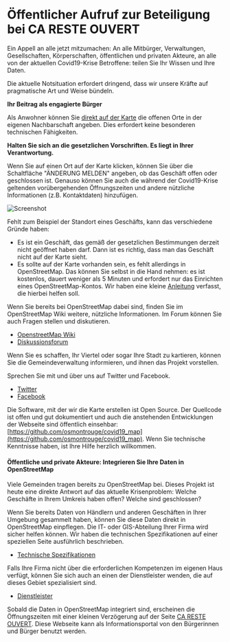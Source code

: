 # Öffentlicher Aufruf zur Beteiligung bei CA RESTE OUVERT

Ein Appell an alle jetzt mitzumachen: An alle Mitbürger, Verwaltungen, Gesellschaften, Körperschaften, öffentlichen und privaten Akteure, an alle von der aktuellen Covid19-Krise Betroffene: teilen Sie Ihr Wissen und Ihre Daten.

Die aktuelle Notsituation erfordert dringend, dass wir unsere Kräfte auf pragmatische Art und Weise bündeln.

**Ihr Beitrag als engagierte Bürger**

Als Anwohner können Sie [direkt auf der Karte](https://www.caresteouvert.fr/) die offenen Orte in der eigenen Nachbarschaft angeben. Dies erfordert keine besonderen technischen Fähigkeiten.

**Halten Sie sich an die gesetzlichen Vorschriften. Es liegt in Ihrer Verantwortung.**

Wenn Sie auf einen Ort auf der Karte klicken, können Sie über die Schaltfläche "ÄNDERUNG MELDEN" angeben, ob das Geschäft offen oder geschlossen ist. Genauso können Sie auch die während der Covid19-Krise geltenden vorübergehenden Öffnungszeiten und andere nützliche Informationen (z.B. Kontaktdaten) hinzufügen.

![Screenshot](screenshot.png)

Fehlt zum Beispiel der Standort eines Geschäfts, kann das verschiedene Gründe haben:

* Es ist ein Geschäft, das gemäß der gesetzlichen Bestimmungen derzeit nicht geöffnet haben darf. Dann ist es richtig, dass man das Geschäft nicht auf der Karte sieht.
* Es sollte auf der Karte vorhanden sein, es fehlt allerdings in OpenStreetMap. Das können Sie selbst in die Hand nehmen: es ist kostenlos, dauert weniger als 5 Minuten und erfordert nur das Einrichten eines OpenStreetMap-Kontos. Wir haben eine kleine [Anleitung](../geschaeft-fehlt/index.html) verfasst, die hierbei helfen soll.

Wenn Sie bereits bei OpenStreetMap dabei sind, finden Sie im OpenStreetMap Wiki weitere, nützliche Informationen. Im Forum können Sie auch Fragen stellen und diskutieren.</p>

* [OpenstreetMap Wiki](https://wiki.openstreetmap.org/wiki/Key:opening_hours:covid19)
* [Diskussionsforum](https://forum.openstreetmap.org/viewforum.php?id=14)

Wenn Sie es schaffen, Ihr Viertel oder sogar Ihre Stadt zu kartieren, können Sie die Gemeindeverwaltung informieren, und ihnen das Projekt vorstellen.

Sprechen Sie mit und über uns auf Twitter und Facebook.

* [Twitter](https://twitter.com/caresteouvert)
* [Facebook](https://www.facebook.com/%C3%87a-reste-ouvert-102510298066358)

Die Software, mit der wir die Karte erstellen ist Open Source. Der Quellcode ist offen und gut dokumentiert und auch die anstehenden Entwicklungen der Webseite sind öffentlich einsehbar: [https://github.com/osmontrouge/covid19_map](https://github.com/osmontrouge/covid19_map). Wenn Sie technische Kenntnisse haben, ist Ihre Hilfe herzlich willkommen.

#### Öffentliche und private Akteure: Integrieren Sie Ihre Daten in OpenStreetMap

Viele Gemeinden tragen bereits zu OpenStreetMap bei. Dieses Projekt ist heute eine direkte Antwort auf das aktuelle Krisenproblem: Welche Geschäfte in Ihrem Umkreis haben offen? Welche sind geschlossen?

Wenn Sie bereits Daten von Händlern und anderen Geschäften in Ihrer Umgebung gesammelt haben, können Sie diese Daten direkt in OpenStreetMap einpflegen. Die IT- oder GIS-Abteilung Ihrer Firma wird sicher helfen können. Wir haben die technischen Spezifikationen auf einer speziellen Seite ausführlich beschrieben.

* [Technische Spezifikationen](https://wiki.openstreetmap.org/wiki/DE:Key:opening_hours:covid19)

Falls Ihre Firma nicht über die erforderlichen Kompetenzen im eigenen Haus verfügt, können Sie sich auch an einen der Dienstleister wenden, die auf dieses Gebiet spezialisiert sind.

* [Dienstleister](https://wiki.openstreetmap.org/wiki/Commercial_OSM_Software_and_Services)

Sobald die Daten in OpenStreetMap integriert sind, erscheinen die Öffnungszeiten mit einer kleinen Verzögerung auf der Seite [CA RESTE OUVERT](https://carestouvert.fr). Diese Webseite kann als Informationsportal von den Bürgerinnen und Bürger benutzt werden.